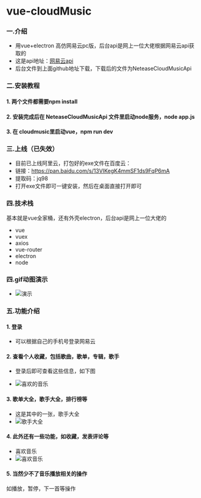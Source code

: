 # vue-cloudMusic

### 一.介绍

 - 用vue+electron 高仿网易云pc版，后台api是网上一位大佬根据网易云api获取的
 - 这是api地址：[网易云api](https://binaryify.github.io/NeteaseCloudMusicApi/#/)
 - 后台文件到上面github地址下载，下载后的文件为NeteaseCloudMusicApi

### 二.安装教程

#### 1. 两个文件都需要npm install
#### 2. 安装完成后在 NeteaseCloudMusicApi 文件里启动node服务，node app.js
#### 3. 在 cloudmusic里启动vue，npm run dev

### 三.上线（已失效）

 - 目前已上线阿里云，打包好的exe文件在百度云：
 - 链接：https://pan.baidu.com/s/13VIKegK4mmSF1ds9FqP6mA
 - 提取码：jq98 
 - 打开exe文件即可一键安装，然后在桌面直接打开即可
### 四.技术栈
基本就是vue全家桶，还有外壳electron，后台api是网上一位大佬的
 - vue
 - vuex
 - axios
 - vue-router
 - electron
 - node
### 四.gif动图演示
- ![演示](https://github.com/qianduanzhou/cloudmusic/blob/master/cloudmusic/static/cloudmusic.gif "cloudmusic.gif")


### 五.功能介绍

#### 1. 登录
 - 可以根据自己的手机号登录网易云
#### 2. 查看个人收藏，包括歌曲，歌单，专辑，歌手
 - 登录后即可查看这些信息，如下图

- ![喜欢的音乐](https://images.gitee.com/uploads/images/2019/0512/232011_f1cef960_2295938.png "喜欢.PNG")
#### 3. 歌单大全，歌手大全，排行榜等
- 这是其中的一张，歌手大全
- ![歌手大全](https://images.gitee.com/uploads/images/2019/0512/233839_a38b8e4e_2295938.png "歌手大全.PNG")
#### 4. 此外还有一些功能，如收藏，发表评论等
- 喜欢音乐
- ![喜欢音乐](https://images.gitee.com/uploads/images/2019/0512/234204_38974649_2295938.png "喜欢音乐.PNG")
#### 5. 当然少不了音乐播放相关的操作
如播放，暂停，下一首等操作
